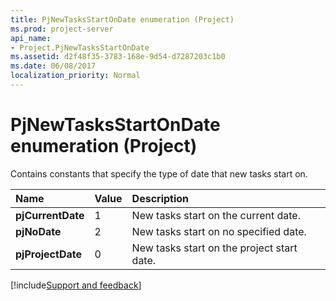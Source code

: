 ```yaml
---
title: PjNewTasksStartOnDate enumeration (Project)
ms.prod: project-server
api_name:
- Project.PjNewTasksStartOnDate
ms.assetid: d2f48f35-3783-168e-9d54-d7287203c1b0
ms.date: 06/08/2017
localization_priority: Normal
---
```



# PjNewTasksStartOnDate enumeration (Project)

Contains constants that specify the type of date that new tasks start on.



|Name|Value|Description|
|:-----|:-----|:-----|
|**pjCurrentDate**|1|New tasks start on the current date.|
|**pjNoDate**|2|New tasks start on no specified date.|
|**pjProjectDate**|0|New tasks start on the project start date.|

[!include[Support and feedback](~/includes/feedback-boilerplate.md)]